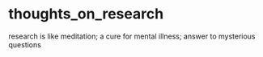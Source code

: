 # thoughts_on_research
research is like meditation; a cure for mental illness; answer to mysterious questions
